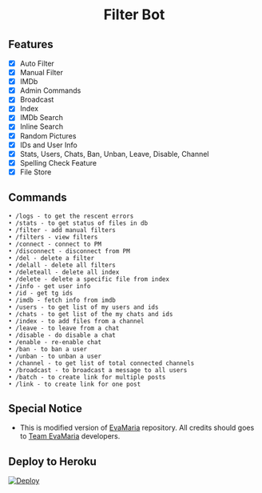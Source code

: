 <h1 align="center">
  <b>Filter Bot</b>
</h1>

## Features

- [x] Auto Filter
- [x] Manual Filter
- [x] IMDb
- [x] Admin Commands
- [x] Broadcast
- [x] Index
- [x] IMDb Search
- [x] Inline Search
- [x] Random Pictures
- [x] IDs and User Info
- [x] Stats, Users, Chats, Ban, Unban, Leave, Disable, Channel
- [x] Spelling Check Feature
- [x] File Store

## Commands
```
• /logs - to get the rescent errors
• /stats - to get status of files in db
• /filter - add manual filters
• /filters - view filters
• /connect - connect to PM
• /disconnect - disconnect from PM
• /del - delete a filter
• /delall - delete all filters
• /deleteall - delete all index
• /delete - delete a specific file from index
• /info - get user info
• /id - get tg ids
• /imdb - fetch info from imdb
• /users - to get list of my users and ids
• /chats - to get list of the my chats and ids
• /index - to add files from a channel
• /leave - to leave from a chat
• /disable - do disable a chat
• /enable - re-enable chat
• /ban - to ban a user
• /unban - to unban a user
• /channel - to get list of total connected channels
• /broadcast - to broadcast a message to all users
• /batch - to create link for multiple posts
• /link - to create link for one post
```
## Special Notice
 - This is modified version of [EvaMaria](https://github.com/EvamariaTG/EvaMaria) repository. All credits should goes to [Team EvaMaria](https://t.me/TeamEvamaria) developers.

## Deploy to Heroku

[![Deploy](https://www.herokucdn.com/deploy/button.svg)](https://heroku.com/deploy?template=https://github.com/SLHansakaAnuhas/SLFilmsBot)
